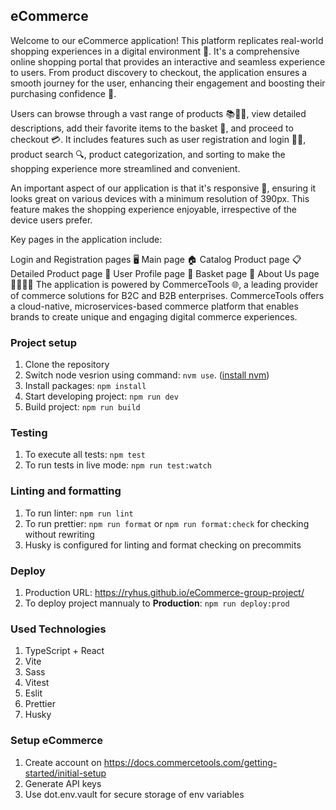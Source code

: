 ## eCommerce

Welcome to our eCommerce application! This platform replicates real-world shopping experiences in a digital environment 🏪. It's a comprehensive online shopping portal that provides an interactive and seamless experience to users. From product discovery to checkout, the application ensures a smooth journey for the user, enhancing their engagement and boosting their purchasing confidence 🚀.

Users can browse through a vast range of products 📚👗👟, view detailed descriptions, add their favorite items to the basket 🛒, and proceed to checkout 💳. It includes features such as user registration and login 📝🔐, product search 🔍, product categorization, and sorting to make the shopping experience more streamlined and convenient.

An important aspect of our application is that it's responsive 📲, ensuring it looks great on various devices with a minimum resolution of 390px. This feature makes the shopping experience enjoyable, irrespective of the device users prefer.

Key pages in the application include:

Login and Registration pages 🖥️
Main page 🏠
Catalog Product page 📋
Detailed Product page 🔎
User Profile page 👤
Basket page 🛒
About Us page 🙋‍♂️🙋‍♀️
The application is powered by CommerceTools 🌐, a leading provider of commerce solutions for B2C and B2B enterprises. CommerceTools offers a cloud-native, microservices-based commerce platform that enables brands to create unique and engaging digital commerce experiences.

### Project setup

1. Clone the repository
2. Switch node vesrion using command: `nvm use`. ([install nvm](https://github.com/nvm-sh/nvm?tab=readme-ov-file#installing-and-updating))
3. Install packages: `npm install`
4. Start developing project: `npm run dev`
5. Build project: `npm run build`

### Testing

1. To execute all tests: `npm test`
2. To run tests in live mode: `npm run test:watch`

### Linting and formatting

1. To run linter: `npm run lint`
2. To run prettier: `npm run format` or `npm run format:check` for checking without rewriting
3. Husky is configured for linting and format checking on precommits

### Deploy

1. Production URL: https://ryhus.github.io/eCommerce-group-project/
2. To deploy project mannualy to **Production**: `npm run deploy:prod`

### Used Technologies

1. TypeScript + React
2. Vite
3. Sass
4. Vitest
5. Eslit
6. Prettier
7. Husky

### Setup eCommerce

1. Create account on https://docs.commercetools.com/getting-started/initial-setup
2. Generate API keys
3. Use dot.env.vault for secure storage of env variables
